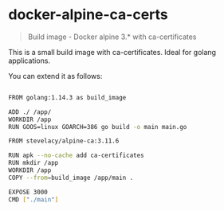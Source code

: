 # docker-alpine-ca-certs

> Build image - Docker alpine 3.* with ca-certificates

This is a small build image with ca-certificates. Ideal for golang applications.


You can extend it as follows:


```sh

FROM golang:1.14.3 as build_image

ADD ./ /app/
WORKDIR /app
RUN GOOS=linux GOARCH=386 go build -o main main.go

FROM stevelacy/alpine-ca:3.11.6

RUN apk --no-cache add ca-certificates
RUN mkdir /app
WORKDIR /app
COPY --from=build_image /app/main .

EXPOSE 3000
CMD ["./main"]
```
